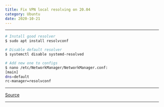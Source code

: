 ```yaml
---
title: Fix VPN local resolving on 20.04
category: Ubuntu
date: 2020-10-21
---
```


-----

```bash
# Install good resolver
$ sudo apt install resolvconf

# Disable default resolver
$ systemctl disable systemd-resolved

# Add new one to configs
$ nano /etc/NetworkManager/NetworkManager.conf:
[main]
dns=default
rc-manager=resolvconf
```

-----

[Source](https://cdnnow.ru/blog/dnslocal/)

-----
